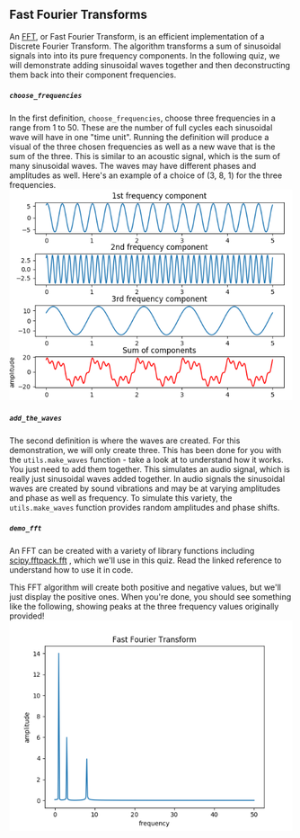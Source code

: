 ## Fast Fourier Transforms
An [FFT](https://en.wikipedia.org/wiki/Fast_Fourier_transform), or Fast Fourier Transform, is an efficient implementation of a Discrete Fourier Transform.  The algorithm transforms a sum of sinusoidal signals into into its pure frequency components.  In the following quiz, we will demonstrate adding sinusoidal waves together and then deconstructing them back into their component frequencies.  

##### `choose_frequencies`
In the first definition, `choose_frequencies`, choose three frequencies in a range from 1 to 50.  These are the number of full cycles each sinusoidal wave will have in one "time unit".  Running the definition will produce a visual of the three chosen frequencies as well as a new wave that is the sum of the three.  This is similar to an acoustic signal, which is the sum of many sinusoidal waves.  The waves may have different phases and amplitudes as well.  Here's an example of a choice of (3, 8, 1) for the three frequencies.
![sum of components](images/sum_of_components.png)

##### `add_the_waves`
The second definition is where the waves are created.  For this demonstration, we will only create three.  This has been done for you with the `utils.make_waves` function - take a look at to understand how it works. You just need to add them together.  This simulates an audio signal, which is really just sinusoidal waves added together.  In audio signals the sinusoidal waves are created by sound vibrations and may be at varying amplitudes and phase as well as frequency.  To simulate this variety, the `utils.make_waves` function provides random amplitudes and phase shifts.

##### `demo_fft`
An FFT can be created with a variety of library functions including [scipy.fftpack.fft](https://docs.scipy.org/doc/scipy-0.19.0/reference/generated/scipy.fftpack.fft.html) , which we'll use in this quiz.  Read the linked reference to understand how to use it in code.  

This FFT algorithm will create both positive and negative values, but we'll just display the positive ones.  When you're done, you should see something like the following, showing peaks at the three frequency values originally provided!
![fft](images/fft.png)
